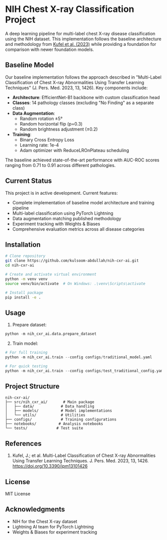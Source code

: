 # NIH Chest X-ray Classification Project

A deep learning pipeline for multi-label chest X-ray disease classification using the NIH dataset. This implementation follows the baseline architecture and methodology from [Kufel et al. (2023)](https://doi.org/10.3390/jpm13101426) while providing a foundation for comparison with newer foundation models.

## Baseline Model

Our baseline implementation follows the approach described in "Multi-Label Classification of Chest X-ray Abnormalities Using Transfer Learning Techniques" (J. Pers. Med. 2023, 13, 1426). Key components include:

- **Architecture**: EfficientNet-B1 backbone with custom classification head
- **Classes**: 14 pathology classes (excluding "No Finding" as a separate class)
- **Data Augmentation**:
  - Random rotation ±5°
  - Random horizontal flip (p=0.3)
  - Random brightness adjustment (±0.2)
- **Training**:
  - Binary Cross Entropy Loss
  - Learning rate: 1e-4
  - Adam optimizer with ReduceLROnPlateau scheduling

The baseline achieved state-of-the-art performance with AUC-ROC scores ranging from 0.71 to 0.91 across different pathologies.

## Current Status

This project is in active development. Current features:
- Complete implementation of baseline model architecture and training pipeline
- Multi-label classification using PyTorch Lightning
- Data augmentation matching published methodology
- Experiment tracking with Weights & Biases
- Comprehensive evaluation metrics across all disease categories

## Installation

```bash
# Clone repository
git clone https://github.com/kulsoom-abdullah/nih-cxr-ai.git
cd nih-cxr-ai

# Create and activate virtual environment
python -m venv venv
source venv/bin/activate  # On Windows: .\venv\Scripts\activate

# Install package
pip install -e .
```

## Usage

1. Prepare dataset:
```python
python -m nih_cxr_ai.data.prepare_dataset
```

2. Train model:
```python
# For full training
python -m nih_cxr_ai.train --config configs/traditional_model.yaml

# For quick testing
python -m nih_cxr_ai.train --config configs/test_traditional_config.yaml
```

## Project Structure

```
nih-cxr-ai/
├── src/nih_cxr_ai/       # Main package
│   ├── data/            # Data handling
│   ├── models/          # Model implementations
│   └── utils/           # Utilities
├── configs/             # Training configurations
├── notebooks/          # Analysis notebooks
└── tests/             # Test suite
```

## References

1. Kufel, J.; et al. Multi-Label Classification of Chest X-ray Abnormalities Using Transfer Learning Techniques. J. Pers. Med. 2023, 13, 1426. https://doi.org/10.3390/jpm13101426

## License

MIT License

## Acknowledgments

- NIH for the Chest X-ray dataset
- Lightning AI team for PyTorch Lightning
- Weights & Biases for experiment tracking